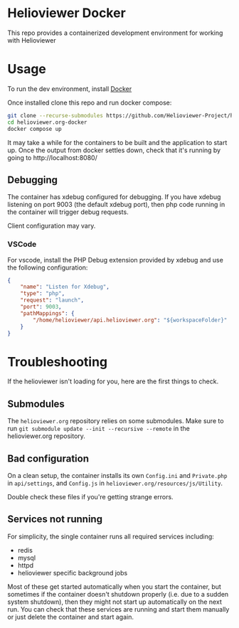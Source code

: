 # Helioviewer Docker
This repo provides a containerized development environment for working with Helioviewer

# Usage
To run the dev environment, install [Docker](https://docs.docker.com/get-docker/)

Once installed clone this repo and run docker compose:

```bash
git clone --recurse-submodules https://github.com/Helioviewer-Project/helioviewer.org-docker.git
cd helioviewer.org-docker
docker compose up
```

It may take a while for the containers to be built and the application to start up.
Once the output from docker settles down, check that it's running by going to http://localhost:8080/

## Debugging
The container has xdebug configured for debugging.
If you have xdebug listening on port 9003 (the default xdebug port), then php code running in the container will trigger debug requests.

Client configuration may vary.

### VSCode
For vscode, install the PHP Debug extension provided by xdebug and use the following configuration:
```json
{
    "name": "Listen for Xdebug",
    "type": "php",
    "request": "launch",
    "port": 9003,
    "pathMappings": {
        "/home/helioviewer/api.helioviewer.org": "${workspaceFolder}"
    }
}
```

# Troubleshooting
If the helioviewer isn't loading for you, here are the first things to check.

## Submodules
The `helioviewer.org` repository relies on some submodules.
Make sure to run `git submodule update --init --recursive --remote` in the helioviewer.org repository.

## Bad configuration
On a clean setup, the container installs its own `Config.ini` and `Private.php` in `api/settings`, and `Config.js` in `helioviewer.org/resources/js/Utility`.

Double check these files if you're getting strange errors.

## Services not running
For simplicity, the single container runs all required services including:
- redis
- mysql
- httpd
- helioviewer specific background jobs

Most of these get started automatically when you start the container, but sometimes if the container doesn't shutdown properly (i.e. due to a sudden system shutdown), then they might not start up automatically on the next run.
You can check that these services are running and start them manually or just delete the container and start again.
